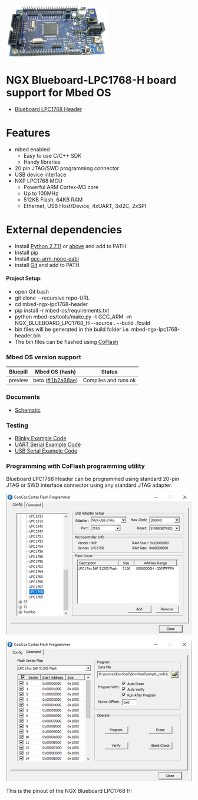 ![Test Image 1](./Images/BlueBoard_LPC1768_H.png)
# NGX Blueboard-LPC1768-H board support for Mbed OS
* [Blueboard LPC1768 Header](https://ngxkart.com/collections/blueboard/products/blueboard-lpc1768-h)

# Features
* mbed enabled
    * Easy to use C/C++ SDK
    * Handy libraries
* 20 pin JTAG/SWD programming connector
* USB device interface
* NXP LPC1768 MCU
    * Powerful ARM Cortex-M3 core
    * Up to 100MHz
    * 512KB Flash, 64KB RAM 
    * Ethernet, USB Host/Device, 4xUART, 3xI2C, 2xSPI

# External dependencies
* Install [Python 2.7.11](https://www.python.org/download/releases/2.7/) or [above](https://www.python.org/downloads/release/python-377/) and add to PATH
* Install [pip](https://www.liquidweb.com/kb/install-pip-windows/)
* Install [gcc-arm-none-eabi](https://developer.arm.com/tools-and-software/open-source-software/developer-tools/gnu-toolchain/gnu-rm/downloads)
* install [Git](https://git-scm.com/download/win) and add to PATH

#### Project Setup:
* open Git bash
* git clone --recursive repo-URL
* cd mbed-ngx-lpc1768-header
* pip install -r mbed-os/requirements.txt
* python mbed-os/tools/make.py -t GCC_ARM -m NGX_BLUEBOARD_LPC1768_H --source . --build ./build
* bin files will be generated in the build folder i.e. mbed-ngx-lpc1768-header.bin
* The bin files can be flashed using [CoFlash](./tools/CoFlash-1.4.8.exe)

### Mbed OS version support
 
| Bluepill          | Mbed OS  (hash)                           | Status              |
| ----------------- | ----------------------------------------- | ------------------- |
| preview           | beta ([#1b2a68ae](https://github.com/ARMmbed/mbed-os/#1b2a68ae204b70a7aaf3818dc8fa3881250b13b0))                     | Compiles and runs ok         |

### Documents
* [Schematic](./docs/schematics/Blueboard_lpc1768H-V2.pdf)

### Testing
* [Blinky Example Code]()
* [UART Serial Example Code]()
* [USB  Serial Example Code]()

### Programming with CoFlash programming utility
Blueboard LPC1768 Header can be programmed using standard 20-pin JTAG or SWD interface connector using any standard JTAG adapter.

![CoFlash1](./Images/coflash1.PNG)

![CoFlash2](./Images/coflash2.PNG)

This is the pinout of the NGX Blueboard LPC1768 H:

<!-- ###### Replace TARGET with below name while building:

* Blueboard LPC1768 Header : NGX_BLUEBOARD_LPC1768_H 
* LPC1768 Xplorer : NGX_LPC1768_Xplorer -->
